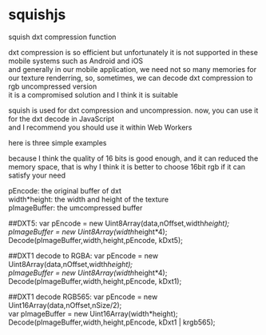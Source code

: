 # squishjs
squish dxt compression function   

dxt compression is so efficient but unfortunately it is not supported in these mobile systems such as Android and iOS   
and generally in our mobile application, we need not so many memories for our texture renderring, so, sometimes, we can decode dxt compression to rgb uncompressed version   
it is a compromised solution and I think it is suitable   

squish is used for dxt compression and uncompression. now, you can use it for the dxt decode in JavaScript   
and I recommend you should use it within Web Workers   

here is three simple examples   

because I think the quality of 16 bits is good enough, and it can reduced the memory space, that is why I think it is better to choose 16bit rgb if it can satisfy your need

pEncode: the original buffer of dxt   
width*height: the width and height of the texture   
pImageBuffer: the umcompressed buffer   

##DXT5:
var pEncode = new Uint8Array(data,nOffset,width*height);   
pImageBuffer = new Uint8Array(width*height*4);
Decode(pImageBuffer,width,height,pEncode, kDxt5);

##DXT1 decode to RGBA:
var pEncode = new Uint8Array(data,nOffset,width*height);   
pImageBuffer = new Uint8Array(width*height*4);   
Decode(pImageBuffer,width,height,pEncode, kDxt1);   

##DXT1 decode RGB565:
var pEncode = new Uint16Array(data,nOffset,nSize/2);   
var pImageBuffer = new Uint16Array(width*height);   
Decode(pImageBuffer,width,height,pEncode, kDxt1 | krgb565);
